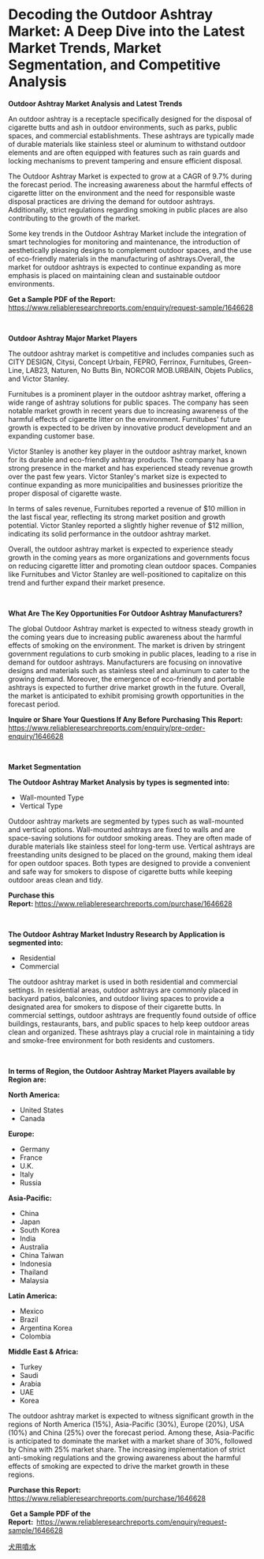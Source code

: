 <p><h1>Decoding the Outdoor Ashtray Market: A Deep Dive into the Latest Market Trends, Market Segmentation, and Competitive Analysis</h1></p><p><strong>Outdoor Ashtray Market Analysis and Latest Trends</strong></p>
<p><p>An outdoor ashtray is a receptacle specifically designed for the disposal of cigarette butts and ash in outdoor environments, such as parks, public spaces, and commercial establishments. These ashtrays are typically made of durable materials like stainless steel or aluminum to withstand outdoor elements and are often equipped with features such as rain guards and locking mechanisms to prevent tampering and ensure efficient disposal.</p><p>The Outdoor Ashtray Market is expected to grow at a CAGR of 9.7% during the forecast period. The increasing awareness about the harmful effects of cigarette litter on the environment and the need for responsible waste disposal practices are driving the demand for outdoor ashtrays. Additionally, strict regulations regarding smoking in public places are also contributing to the growth of the market.</p><p>Some key trends in the Outdoor Ashtray Market include the integration of smart technologies for monitoring and maintenance, the introduction of aesthetically pleasing designs to complement outdoor spaces, and the use of eco-friendly materials in the manufacturing of ashtrays.Overall, the market for outdoor ashtrays is expected to continue expanding as more emphasis is placed on maintaining clean and sustainable outdoor environments.</p></p>
<p><strong>Get a Sample PDF of the Report:&nbsp;</strong> <a href="https://www.reliableresearchreports.com/enquiry/request-sample/1646628">https://www.reliableresearchreports.com/enquiry/request-sample/1646628</a></p>
<p>&nbsp;</p>
<p><strong>Outdoor Ashtray Major Market Players</strong></p>
<p><p>The outdoor ashtray market is competitive and includes companies such as CITY DESIGN, Citysi, Concept Urbain, FEPRO, Ferrinox, Furnitubes, Green-Line, LAB23, Naturen, No Butts Bin, NORCOR MOB.URBAIN, Objets Publics, and Victor Stanley. </p><p>Furnitubes is a prominent player in the outdoor ashtray market, offering a wide range of ashtray solutions for public spaces. The company has seen notable market growth in recent years due to increasing awareness of the harmful effects of cigarette litter on the environment. Furnitubes' future growth is expected to be driven by innovative product development and an expanding customer base.</p><p>Victor Stanley is another key player in the outdoor ashtray market, known for its durable and eco-friendly ashtray products. The company has a strong presence in the market and has experienced steady revenue growth over the past few years. Victor Stanley's market size is expected to continue expanding as more municipalities and businesses prioritize the proper disposal of cigarette waste.</p><p>In terms of sales revenue, Furnitubes reported a revenue of $10 million in the last fiscal year, reflecting its strong market position and growth potential. Victor Stanley reported a slightly higher revenue of $12 million, indicating its solid performance in the outdoor ashtray market.</p><p>Overall, the outdoor ashtray market is expected to experience steady growth in the coming years as more organizations and governments focus on reducing cigarette litter and promoting clean outdoor spaces. Companies like Furnitubes and Victor Stanley are well-positioned to capitalize on this trend and further expand their market presence.</p></p>
<p>&nbsp;</p>
<p><strong>What Are The Key Opportunities For Outdoor Ashtray Manufacturers?</strong></p>
<p><p>The global Outdoor Ashtray market is expected to witness steady growth in the coming years due to increasing public awareness about the harmful effects of smoking on the environment. The market is driven by stringent government regulations to curb smoking in public places, leading to a rise in demand for outdoor ashtrays. Manufacturers are focusing on innovative designs and materials such as stainless steel and aluminum to cater to the growing demand. Moreover, the emergence of eco-friendly and portable ashtrays is expected to further drive market growth in the future. Overall, the market is anticipated to exhibit promising growth opportunities in the forecast period.</p></p>
<p><strong>Inquire or Share Your Questions If Any Before Purchasing This Report:</strong> <a href="https://www.reliableresearchreports.com/enquiry/pre-order-enquiry/1646628">https://www.reliableresearchreports.com/enquiry/pre-order-enquiry/1646628</a></p>
<p>&nbsp;</p>
<p><strong>Market Segmentation</strong></p>
<p><strong>The Outdoor Ashtray Market Analysis by types is segmented into:</strong></p>
<p><ul><li>Wall-mounted Type</li><li>Vertical Type</li></ul></p>
<p><p>Outdoor ashtray markets are segmented by types such as wall-mounted and vertical options. Wall-mounted ashtrays are fixed to walls and are space-saving solutions for outdoor smoking areas. They are often made of durable materials like stainless steel for long-term use. Vertical ashtrays are freestanding units designed to be placed on the ground, making them ideal for open outdoor spaces. Both types are designed to provide a convenient and safe way for smokers to dispose of cigarette butts while keeping outdoor areas clean and tidy.</p></p>
<p><strong>Purchase this Report:&nbsp;</strong><a href="https://www.reliableresearchreports.com/purchase/1646628">https://www.reliableresearchreports.com/purchase/1646628</a></p>
<p>&nbsp;</p>
<p><strong>The Outdoor Ashtray Market Industry Research by Application is segmented into:</strong></p>
<p><ul><li>Residential</li><li>Commercial</li></ul></p>
<p><p>The outdoor ashtray market is used in both residential and commercial settings. In residential areas, outdoor ashtrays are commonly placed in backyard patios, balconies, and outdoor living spaces to provide a designated area for smokers to dispose of their cigarette butts. In commercial settings, outdoor ashtrays are frequently found outside of office buildings, restaurants, bars, and public spaces to help keep outdoor areas clean and organized. These ashtrays play a crucial role in maintaining a tidy and smoke-free environment for both residents and customers.</p></p>
<p>&nbsp;</p>
<p><strong>In terms of Region, the Outdoor Ashtray Market Players available by Region are:</strong></p>
<p>
    <p> <strong> North America: </strong>
        <ul>
            <li>United States</li>
            <li>Canada</li>
        </ul>
        </p> 
    <p> <strong> Europe: </strong>
        <ul>
            <li>Germany</li>
            <li>France</li>
            <li>U.K.</li>
            <li>Italy</li>
            <li>Russia</li>
        </ul>
        </p> 
    <p> <strong> Asia-Pacific: </strong>
        <ul>
            <li>China</li>
            <li>Japan</li>
            <li>South Korea</li>
            <li>India</li>
            <li>Australia</li>
            <li>China Taiwan</li>
            <li>Indonesia</li>
            <li>Thailand</li>
            <li>Malaysia</li>
        </ul>
        </p> 
    <p> <strong> Latin America: </strong>
        <ul>
            <li>Mexico</li>
            <li>Brazil</li>
            <li>Argentina Korea</li>
            <li>Colombia</li>
        </ul>
        </p> 
    <p> <strong> Middle East & Africa: </strong>
        <ul>
            <li>Turkey</li>
            <li>Saudi</li>
            <li>Arabia</li>
            <li>UAE</li>
            <li>Korea</li>
        </ul>
    </p>
    </p>
<p><p>The outdoor ashtray market is expected to witness significant growth in the regions of North America (15%), Asia-Pacific (30%), Europe (20%), USA (10%) and China (25%) over the forecast period. Among these, Asia-Pacific is anticipated to dominate the market with a market share of 30%, followed by China with 25% market share. The increasing implementation of strict anti-smoking regulations and the growing awareness about the harmful effects of smoking are expected to drive the market growth in these regions.</p></p>
<p><strong>Purchase this Report: </strong><a href="https://www.reliableresearchreports.com/purchase/1646628">https://www.reliableresearchreports.com/purchase/1646628</a></p>
<p>&nbsp;<strong>Get a Sample PDF of the Report:&nbsp;&nbsp;</strong><a href="https://www.reliableresearchreports.com/enquiry/request-sample/1646628">https://www.reliableresearchreports.com/enquiry/request-sample/1646628</a></p>
<p><strong></strong></p>
<p><p><a href="https://github.com/oqoeusbvpadwjs08/Market-Research-Report-List-1/blob/main/12146426851.md">犬用噴水</a></p></p>